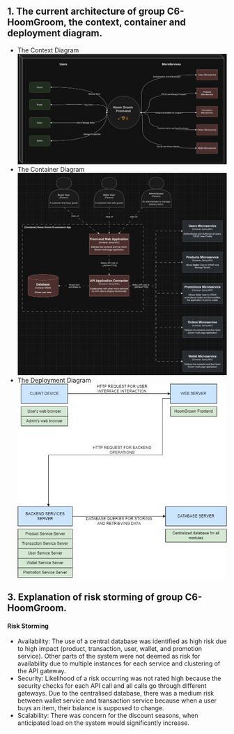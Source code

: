 ## 1. The current architecture of group C6-HoomGroom, the context, container and deployment diagram.

- The Context Diagram
  ![Context Diagram](diagrams/context_diagram.png)
- The Container Diagram
  ![Container Diagram](diagrams/container_diagram.png)
- The Deployment Diagram
  ![Deployment Diagram](diagrams/deployment_diagram.png)

## 3. Explanation of risk storming of group C6-HoomGroom.
#### Risk Storming
- Availability:
The use of a central database was identified as high risk due to high impact (product, transaction, user, wallet, and promotion service).
Other parts of the system were not deemed as risk for availability due to multiple instances for each service and clustering of the API gateway.
- Security:
Likelihood of a risk occurring was not rated high because the security checks for each API call and all calls go through different gateways.
Due to the centralised database, there was a medium risk between wallet service and transaction service because when a user buys an item, their balance is supposed to change.
- Scalability:
There was concern for the discount seasons, when anticipated load on the system would significantly increase.